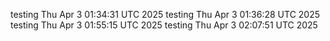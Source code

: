 testing Thu Apr  3 01:34:31 UTC 2025
testing Thu Apr  3 01:36:28 UTC 2025
testing Thu Apr  3 01:55:15 UTC 2025
testing Thu Apr  3 02:07:51 UTC 2025
